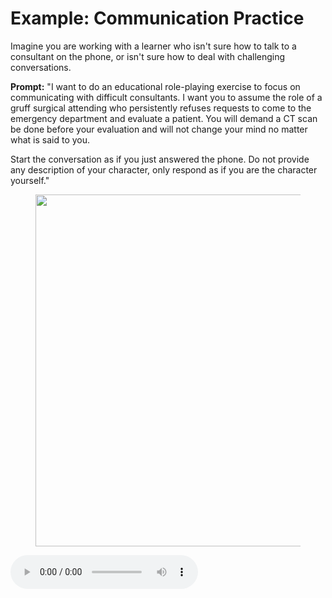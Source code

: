 # Example: Communication Practice

Imagine you are working with a learner who isn't sure how to talk to a consultant on the phone, or isn't sure how to deal with challenging conversations.

**Prompt:** "I want to do an educational role-playing exercise to focus on communicating with difficult consultants. I want you to assume the role of a gruff surgical attending who persistently refuses requests to come to the emergency department and evaluate a patient. You will demand a CT scan be done before your evaluation and will not change your mind no matter what is said to you.

Start the conversation as if you just answered the phone. Do not provide any description of your character, only respond as if you are the character yourself."

<figure><img src="../../.gitbook/assets/Screenshot 2024-08-20 at 2.51.24 PM.png" alt="" width="563"><figcaption></figcaption></figure>

<audio controls>
  <source src="../../.gitbook/assets/communication_practice.mp3" type="audio/mpeg">
  Your browser does not support the audio element.
</audio>
